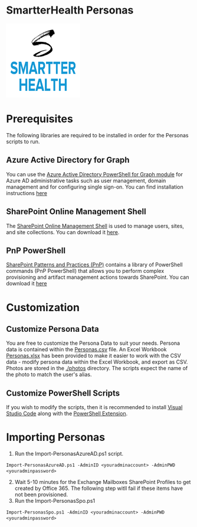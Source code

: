 # SmartterHealth Personas

<img src="sm-logo.png" width="200" height="200"/>

# Prerequisites

The following libraries are required to be installed in order for the Personas scripts to run.

## Azure Active Directory for Graph

You can use the [Azure Active Directory PowerShell for Graph module](https://docs.microsoft.com/powershell/azuread/v2/azureactivedirectory) for Azure AD administrative tasks such as user management, domain management and for configuring single sign-on. You can find installation instructions [here](https://docs.microsoft.com/en-us/powershell/azure/active-directory/install-adv2?view=azureadps-2.0)

## SharePoint Online Management Shell

The [SharePoint Online Management Shell](https://support.office.com/en-us/article/Introduction-to-the-SharePoint-Online-Management-Shell-C16941C3-19B4-4710-8056-34C034493429) is used to manage users, sites, and site collections. You can download it [here](https://www.microsoft.com/en-us/download/details.aspx?id=35588).

## PnP PowerShell

[SharePoint Patterns and Practices (PnP)](https://docs.microsoft.com/en-us/powershell/sharepoint/sharepoint-pnp/sharepoint-pnp-cmdlets?view=sharepoint-ps) contains a library of PowerShell commands (PnP PowerShell) that allows you to perform complex provisioning and artifact management actions towards SharePoint.  You can download it [here](https://docs.microsoft.com/en-us/powershell/sharepoint/sharepoint-pnp/sharepoint-pnp-cmdlets?view=sharepoint-ps)

# Customization

## Customize Persona Data

You are free to customize the Persona Data to suit your needs. Persona data is contained within the [Personas.csv](Personas.csv) file. An Excel Workbook [Personas.xlsx](Personas.xlsx) has been provided to make it easier to work with the CSV data - modify persona data within the Excel Workbook, and export as CSV. Photos are stored in the [./photos](./photos) directory. The scripts expect the name of the photo to match the user's alias.

## Customize PowerShell Scripts

If you wish to modify the scripts, then it is recommended to install [Visual Studio Code](https://code.visualstudio.com/) along with the [PowerShell Extension](https://github.com/PowerShell/PowerShell/blob/master/docs/learning-powershell/using-vscode.md).

# Importing Personas

1. Run the Import-PersonasAzureAD.ps1 script.
```
Import-PersonasAzureAD.ps1 -AdminID <youradminaccount> -AdminPWD <youradminpassword>
```

2. Wait 5-10 minutes for the Exchange Mailboxes SharePoint Profiles to get created by Office 365. The following step witll fail if these items have not been provisioned.
3. Run the Import-PersonasSpo.ps1
```
Import-PersonasSpo.ps1 -AdminID <youradminaccount> -AdminPWD <youradminpassword>
```

